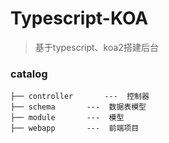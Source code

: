 # Typescript-KOA
> 基于typescript、koa2搭建后台
### catalog

```
├── controller       ---  控制器
├── schema       ---  数据表模型
├── module       ---  模型
├── webapp       ---  前端项目

```

